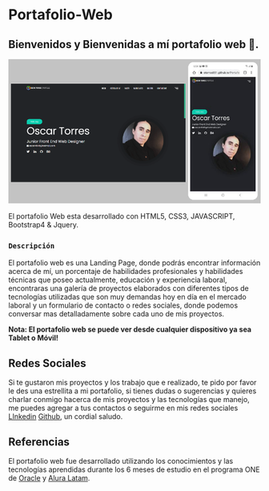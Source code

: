 # Portafolio-Web

## Bienvenidos y Bienvenidas a mí portafolio web 🚀.

![portada2](https://github.com/Otorres851/Portafolio/blob/master/images/portada2.png)


El portafolio Web esta desarrollado con HTML5, CSS3, JAVASCRIPT, Bootstrap4 & Jquery.

### `Descripción`

 El portafolio web es una Landing Page, donde podrás encontrar información acerca de mí, un porcentaje de habilidades profesionales y habilidades técnicas que poseo actualmente, educación y experiencia laboral, encontraras una galería de proyectos elaborados con diferentes tipos de tecnologías utilizadas que son muy demandas hoy en día en el mercado laboral y un formulario de contacto o redes sociales, donde podemos conversar mas detalladamente sobre cada uno de mis proyectos.

 **Nota: El portafolio web se puede ver desde cualquier dispositivo ya sea Tablet o Móvil!**

 ## Redes Sociales

 Si te gustaron mis proyectos y los trabajo  que e realizado, te pido por favor le des una estrellita a mi portafolio, si tienes dudas o sugerencias y quieres charlar conmigo hacerca de mis proyectos y las tecnologías que manejo, me puedes agregar a tus contactos o seguirme en mis redes sociales [LInkedin](https://www.linkedin.com/in/otorres-38a6241a2/) [Github](https://github.com/Otorres851), un cordial saludo.

## Referencias

El portafolio web fue desarrollado utilizando los conocimientos y las tecnologías aprendidas durante los 6 meses de estudio en el programa ONE de [Oracle](https://www.oracle.com/co/education/oracle-next-education/) y [Alura Latam](http://www.aluracursos.com). 
